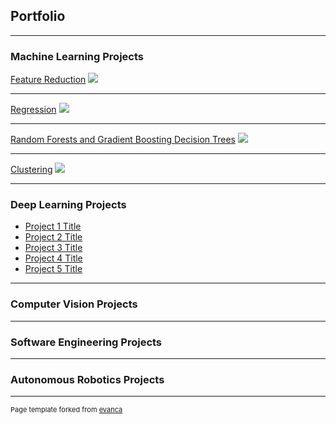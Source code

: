 ## Portfolio

---

### Machine Learning Projects 

[Feature Reduction](/feature_reduction.md)
<img src="images/dummy_thumbnail.jpg?raw=true"/>

---
[Regression](/feature_reduction)
<img src="images/dummy_thumbnail.jpg?raw=true"/>

---
[Random Forests and Gradient Boosting Decision Trees](https://github.com/drewc747/machine-learning-examples/blob/master/feature_reduction/README.md)
<img src="images/dummy_thumbnail.jpg?raw=true"/>

---
[Clustering](https://github.com/drewc747/machine-learning-examples/blob/master/feature_reduction/)
<img src="images/dummy_thumbnail.jpg?raw=true"/>

---

### Deep Learning Projects

- [Project 1 Title](http://example.com/)
- [Project 2 Title](http://example.com/)
- [Project 3 Title](http://example.com/)
- [Project 4 Title](http://example.com/)
- [Project 5 Title](http://example.com/)

---

### Computer Vision Projects

---

### Software Engineering Projects

---

### Autonomous Robotics Projects

---
<p style="font-size:11px">Page template forked from <a href="https://github.com/evanca/quick-portfolio">evanca</a></p>
<!-- Remove above link if you don't want to attibute -->
